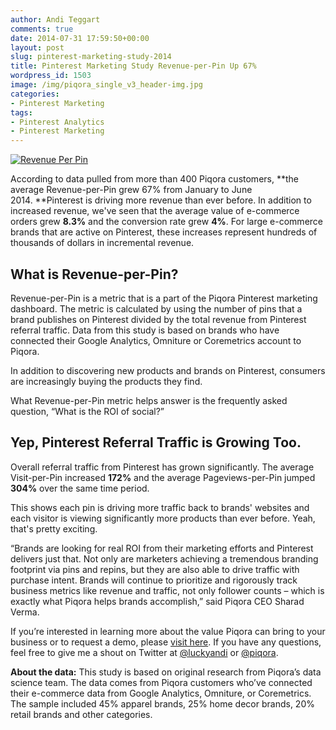 ```yaml
---
author: Andi Teggart
comments: true
date: 2014-07-31 17:59:50+00:00
layout: post
slug: pinterest-marketing-study-2014
title: Pinterest Marketing Study Revenue-per-Pin Up 67%
wordpress_id: 1503
image: /img/piqora_single_v3_header-img.jpg
categories:
- Pinterest Marketing
tags:
- Pinterest Analytics
- Pinterest Marketing
---
```


[![Revenue Per Pin](http://blog.piqora.com/wp-content/uploads/2014/07/unnamed.jpg)](http://blog.piqora.com/wp-content/uploads/2014/07/unnamed.jpg)

According to data pulled from more than 400 Piqora customers, **the average Revenue-per-Pin grew 67% from January to June 2014. **Pinterest is driving more revenue than ever before. In addition to increased revenue, we've seen that the average value of e-commerce orders grew **8.3%** and the conversion rate grew **4%**. For large e-commerce brands that are active on Pinterest, these increases represent hundreds of thousands of dollars in incremental revenue.


## What is Revenue-per-Pin?


Revenue-per-Pin is a metric that is a part of the Piqora Pinterest marketing dashboard. The metric is calculated by using the number of pins that a brand publishes on Pinterest divided by the total revenue from Pinterest referral traffic. Data from this study is based on brands who have connected their Google Analytics, Omniture or Coremetrics account to Piqora.

In addition to discovering new products and brands on Pinterest, consumers are increasingly buying the products they find.

What Revenue-per-Pin metric helps answer is the frequently asked question, “What is the ROI of social?”



## Yep, Pinterest Referral Traffic is Growing Too.



Overall referral traffic from Pinterest has grown significantly. The average Visit-per-Pin increased **172%** and the average Pageviews-per-Pin jumped **304%** over the same time period.

This shows each pin is driving more traffic back to brands' websites and each visitor is viewing significantly more products than ever before. Yeah, that's pretty exciting.

“Brands are looking for real ROI from their marketing efforts and Pinterest delivers just that. Not only are marketers achieving a tremendous branding footprint via pins and repins, but they are also able to drive traffic with purchase intent. Brands will continue to prioritize and rigorously track business metrics like revenue and traffic, not only follower counts – which is exactly what Piqora helps brands accomplish,” said Piqora CEO Sharad Verma.

If you’re interested in learning more about the value Piqora can bring to your business or to request a demo, please [visit here](http://go.piqora.com/Demo.html?LS=Blog). If you have any questions, feel free to give me a shout on Twitter at [@luckyandi](http://www.twitter.com/luckyandi) or [@piqora](http://www.twitter.com/piqora).

**About the data:**
This study is based on original research from Piqora’s data science team. The data comes from Piqora customers who’ve connected their e-commerce data from Google Analytics, Omniture, or Coremetrics. The sample included 45% apparel brands, 25% home decor brands, 20% retail brands and other categories.

